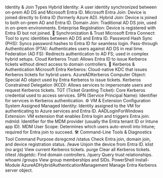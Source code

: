  Identity & Join Types
Hybrid Identity: A user identity synchronized between on-prem AD DS and Microsoft Entra ID.
Microsoft Entra Join: Device is joined directly to Entra ID (formerly Azure AD).
Hybrid Join: Device is joined to both on-prem AD and Entra ID.
Domain Join: Traditional AD DS join, used in on-prem environments.
Enterprise Registration: Device is registered with Entra ID but not joined.
🔄 Synchronization & Trust
Microsoft Entra Connect: Tool to sync identities between AD DS and Entra ID.
Password Hash Sync (PHS): Syncs password hashes to Entra ID for seamless login.
Pass-through Authentication (PTA): Authenticates users against AD DS in real time.
Federation (AD FS): Redirects authentication to AD FS; used in complex hybrid setups.
Cloud Kerberos Trust: Allows Entra ID to issue Kerberos tickets without direct access to domain controllers.
🧱 Kerberos & Authentication
Microsoft Entra Kerberos: Cloud-native KDC that issues Kerberos tickets for hybrid users.
AzureADKerberos Computer Object: Special AD object used by Entra Kerberos to issue tickets.
Kerberos Constrained Delegation (KCD): Allows services to impersonate users and request Kerberos tickets.
TGT (Ticket Granting Ticket): Core Kerberos credential used to access services.
SPN (Service Principal Name): Identifier for services in Kerberos authentication.
⚙️ VM & Extension Configuration
System Assigned Managed Identity: Identity assigned to the VM for authenticating to Azure services and Entra ID.
AADLoginForWindows Extension: VM extension that enables Entra login and triggers Entra join.
mdmId: Identifier for the MDM provider (usually the Entra tenant ID or Intune app ID).
MDM User Scope: Determines which users auto-enroll into Intune; required for Entra join to succeed.
🛠️ Command-Line Tools & Diagnostics
Tool	Command	Purpose
dsregcmd	/status	Check Entra join, domain join, and device registration status.
/leave	Unjoin the device from Entra ID.
klist	(no args)	View current Kerberos tickets.
purge	Clear all Kerberos tickets.
nltest	/dsgetdc:<domain>	Find domain controllers.
/query	Query trust relationships.
whoami	/groups	View group memberships and SIDs.
PowerShell	Install-Module AzureADHybridAuthenticationManagement	Manage Entra Kerberos server object.